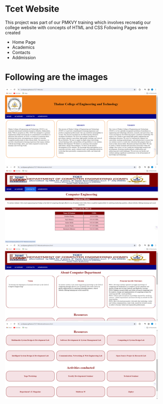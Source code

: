 # Tcet Website 
This project was part of our PMKVY training which involves recreatig our college website with concepts of HTML and CSS
Following Pages were created
- Home Page
- Academics
- Contacts
- Addmission

# Following are the images
![img-1](/images/img1.png)
![img-2](/images/img2.png)
![img-3](/images/img3.png)
![img-4](/images/img4.png)
